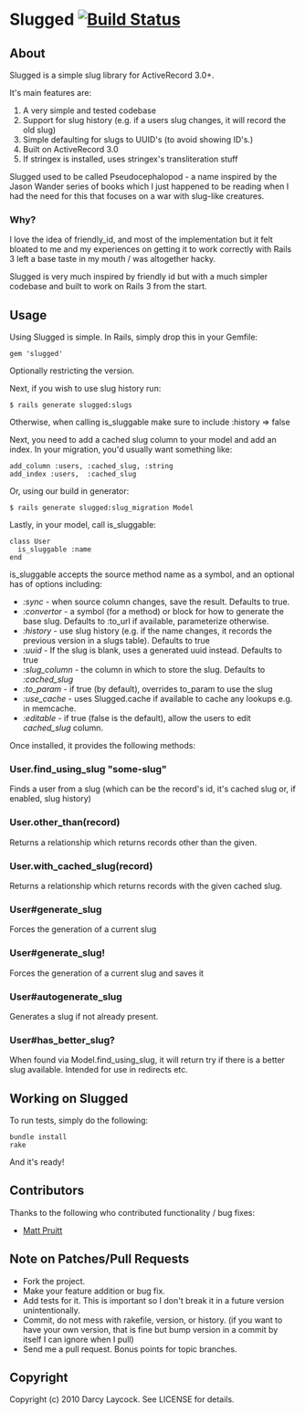 # Slugged [![Build Status](https://secure.travis-ci.org/sutto/slugged.png?branch=master)](http://travis-ci.org/sutto/slugged)

## About ###

Slugged is a simple slug library for ActiveRecord 3.0+.

It's main features are:

1. A very simple and tested codebase
2. Support for slug history (e.g. if a users slug changes, it will record the old slug)
3. Simple defaulting for slugs to UUID's (to avoid showing ID's.)
4. Built on ActiveRecord 3.0
5. If stringex is installed, uses stringex's transliteration stuff


Slugged used to be called Pseudocephalopod - a name inspired by the Jason Wander series of
books which I just happened to be reading when I had the need for this that focuses on a
war with slug-like creatures.

### Why? ###

I love the idea of friendly\_id, and most of the implementation but it felt bloated
to me and my experiences on getting it to work correctly with Rails 3 left a base taste
in my mouth / was altogether hacky.

Slugged is very much inspired by friendly id but with a much simpler codebase
and built to work on Rails 3 from the start.

## Usage ##

Using Slugged is simple. In Rails, simply drop this in your Gemfile:

    gem 'slugged'
    
Optionally restricting the version.

Next, if you wish to use slug history run:

    $ rails generate slugged:slugs
    
Otherwise, when calling is\_sluggable make sure to include :history => false

Next, you need to add a cached slug column to your model and add an index. In your migration,
you'd usually want something like:

    add_column :users, :cached_slug, :string
    add_index :users,  :cached_slug
    
Or, using our build in generator:

    $ rails generate slugged:slug_migration Model
    
Lastly, in your model, call is\_sluggable:

    class User
      is_sluggable :name
    end
    
is\_sluggable accepts the source method name as a symbol, and an optional has of options including:

* _:sync_ - when source column changes, save the result. Defaults to true.
* _:convertor_ - a symbol (for a method) or block for how to generate the base slug. Defaults to :to\_url if available, parameterize otherwise.
* _:history_ - use slug history (e.g. if the name changes, it records the previous version in a slugs table). Defaults to true
* _:uuid_ - If the slug is blank, uses a generated uuid instead. Defaults to true
* _:slug\_column_ - the column in which to store the slug. Defaults to _:cached\_slug_
* _:to\_param_ - if true (by default), overrides to_param to use the slug
* _:use\_cache_ - uses Slugged.cache if available to cache any lookups e.g. in memcache.
* _:editable_ - if true (false is the default), allow the users to edit _cached\_slug_ column.

Once installed, it provides the following methods:

### User.find\_using\_slug "some-slug" ###

Finds a user from a slug (which can be the record's id, it's cached slug or, if enabled, slug history)

### User.other\_than(record) ###

Returns a relationship which returns records other than the given.

### User.with\_cached\_slug(record) ###

Returns a relationship which returns records with the given cached slug.

### User#generate\_slug ###

Forces the generation of a current slug

### User#generate\_slug! ###

Forces the generation of a current slug and saves it

### User#autogenerate\_slug ###

Generates a slug if not already present.

### User#has\_better\_slug? ###

When found via Model.find\_using\_slug, it will return try
if there is a better slug available. Intended for use in redirects etc.

## Working on Slugged ##

To run tests, simply do the following:

    bundle install
    rake

And it's ready!

## Contributors ##

Thanks to the following who contributed functionality / bug fixes:

* [Matt Pruitt](http://github.com/guitsaru)

## Note on Patches/Pull Requests ##
 
* Fork the project.
* Make your feature addition or bug fix.
* Add tests for it. This is important so I don't break it in a future version unintentionally.
* Commit, do not mess with rakefile, version, or history. (if you want to have your own version, that is fine but bump version in a commit by itself I can ignore when I pull)
* Send me a pull request. Bonus points for topic branches.

## Copyright ##

Copyright (c) 2010 Darcy Laycock. See LICENSE for details.
